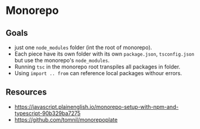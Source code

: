 # Monorepo

## Goals

- just one `node_modules` folder (int the root of monorepo).
- Each piece have its own folder with its own `package.json`, `tsconfig.json` but use the monorepo's `node_modules`.
- Running `tsc` in the monorepo root transpiles all packages in folder.
- Using `import .. from` can reference local packages withour errors.



## Resources
- https://javascript.plainenglish.io/monorepo-setup-with-npm-and-typescript-90b329ba7275
- https://github.com/tomnil/monorepoplate